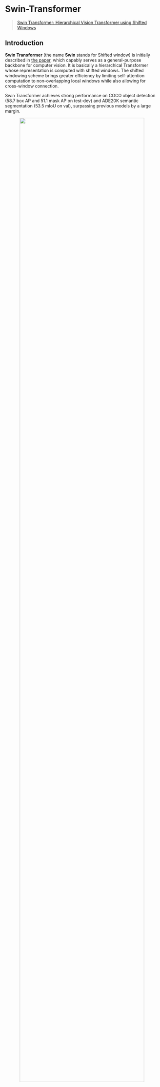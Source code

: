 # Swin-Transformer

> [Swin Transformer: Hierarchical Vision Transformer using Shifted Windows](https://arxiv.org/abs/2103.14030)

<!-- [ALGORITHM] -->

## Introduction

**Swin Transformer** (the name **Swin** stands for Shifted window) is initially described in [the paper](https://arxiv.org/pdf/2103.14030.pdf), which capably serves as a general-purpose backbone for computer vision. It is basically a hierarchical Transformer whose representation is computed with shifted windows. The shifted windowing scheme brings greater efficiency by limiting self-attention computation to non-overlapping local windows while also allowing for cross-window connection.

Swin Transformer achieves strong performance on COCO object detection (58.7 box AP and 51.1 mask AP on test-dev) and ADE20K semantic segmentation (53.5 mIoU on val), surpassing previous models by a large margin.

<div align=center>
<img src="https://user-images.githubusercontent.com/26739999/142576715-14668c6b-5cb8-4de8-ac51-419fae773c90.png" width="90%"/>
</div>

## Abstract

<details>

<summary>Show the paper's abstract</summary>

<br>
This paper presents a new vision Transformer, called Swin Transformer, that capably serves as a general-purpose backbone for computer vision. Challenges in adapting Transformer from language to vision arise from differences between the two domains, such as large variations in the scale of visual entities and the high resolution of pixels in images compared to words in text. To address these differences, we propose a hierarchical Transformer whose representation is computed with **Shifted windows**. The shifted windowing scheme brings greater efficiency by limiting self-attention computation to non-overlapping local windows while also allowing for cross-window connection. This hierarchical architecture has the flexibility to model at various scales and has linear computational complexity with respect to image size. These qualities of Swin Transformer make it compatible with a broad range of vision tasks, including image classification (87.3 top-1 accuracy on ImageNet-1K) and dense prediction tasks such as object detection (58.7 box AP and 51.1 mask AP on COCO test-dev) and semantic segmentation (53.5 mIoU on ADE20K val). Its performance surpasses the previous state-of-the-art by a large margin of +2.7 box AP and +2.6 mask AP on COCO, and +3.2 mIoU on ADE20K, demonstrating the potential of Transformer-based models as vision backbones. The hierarchical design and the shifted window approach also prove beneficial for all-MLP architectures.
</br>

</details>

## How to use it?

<!-- [TABS-BEGIN] -->

**Predict image**

```python
from mmpretrain import inference_model

predict = inference_model('swin-tiny_16xb64_in1k', 'demo/bird.JPEG')
print(predict['pred_class'])
print(predict['pred_score'])
```

**Use the model**

```python
import torch
from mmpretrain import get_model

model = get_model('swin-tiny_16xb64_in1k', pretrained=True)
inputs = torch.rand(1, 3, 224, 224)
out = model(inputs)
print(type(out))
# To extract features.
feats = model.extract_feat(inputs)
print(type(feats))
```

**Train/Test Command**

Prepare your dataset according to the [docs](https://mmpretrain.readthedocs.io/en/latest/user_guides/dataset_prepare.html#prepare-dataset).

Train:

```shell
python tools/train.py configs/swin_transformer/swin-tiny_16xb64_in1k.py
```

Test:

```shell
python tools/neck.py configs/swin_transformer/swin-tiny_16xb64_in1k.py https://download.openmmlab.com/mmclassification/v0/swin-transformer/swin_tiny_224_b16x64_300e_imagenet_20210616_090925-66df6be6.pth
```

<!-- [TABS-END] -->

## Models and results

### Image Classification on ImageNet-1k

| Model                                      |   Pretrain   | Params (M) | Flops (G) | Top-1 (%) | Top-5 (%) |                  Config                   |                               Download                               |
| :----------------------------------------- | :----------: | :--------: | :-------: | :-------: | :-------: | :---------------------------------------: | :------------------------------------------------------------------: |
| `swin-tiny_16xb64_in1k`                    | From scratch |   28.29    |   4.36    |   81.18   |   95.61   |    [config](swin-tiny_16xb64_in1k.py)     | [model](https://download.openmmlab.com/mmclassification/v0/swin-transformer/swin_tiny_224_b16x64_300e_imagenet_20210616_090925-66df6be6.pth) \| [log](https://download.openmmlab.com/mmclassification/v0/swin-transformer/swin_tiny_224_b16x64_300e_imagenet_20210616_090925.json) |
| `swin-small_16xb64_in1k`                   | From scratch |   49.61    |   8.52    |   83.02   |   96.29   |    [config](swin-small_16xb64_in1k.py)    | [model](https://download.openmmlab.com/mmclassification/v0/swin-transformer/swin_small_224_b16x64_300e_imagenet_20210615_110219-7f9d988b.pth) \| [log](https://download.openmmlab.com/mmclassification/v0/swin-transformer/swin_small_224_b16x64_300e_imagenet_20210615_110219.json) |
| `swin-base_16xb64_in1k`                    | From scratch |   87.77    |   15.14   |   83.36   |   96.44   |    [config](swin-base_16xb64_in1k.py)     | [model](https://download.openmmlab.com/mmclassification/v0/swin-transformer/swin_base_224_b16x64_300e_imagenet_20210616_190742-93230b0d.pth) \| [log](https://download.openmmlab.com/mmclassification/v0/swin-transformer/swin_base_224_b16x64_300e_imagenet_20210616_190742.json) |
| `swin-tiny_3rdparty_in1k`\*                | From scratch |   28.29    |   4.36    |   81.18   |   95.52   |    [config](swin-tiny_16xb64_in1k.py)     | [model](https://download.openmmlab.com/mmclassification/v0/swin-transformer/convert/swin_tiny_patch4_window7_224-160bb0a5.pth) |
| `swin-small_3rdparty_in1k`\*               | From scratch |   49.61    |   8.52    |   83.21   |   96.25   |    [config](swin-small_16xb64_in1k.py)    | [model](https://download.openmmlab.com/mmclassification/v0/swin-transformer/convert/swin_small_patch4_window7_224-cc7a01c9.pth) |
| `swin-base_3rdparty_in1k`\*                | From scratch |   87.77    |   15.14   |   83.42   |   96.44   |    [config](swin-base_16xb64_in1k.py)     | [model](https://download.openmmlab.com/mmclassification/v0/swin-transformer/convert/swin_base_patch4_window7_224-4670dd19.pth) |
| `swin-base_3rdparty_in1k-384`\*            | From scratch |   87.90    |   44.49   |   84.49   |   96.95   | [config](swin-base_16xb64_in1k-384px.py)  | [model](https://download.openmmlab.com/mmclassification/v0/swin-transformer/convert/swin_base_patch4_window12_384-02c598a4.pth) |
| `swin-base_in21k-pre-3rdparty_in1k`\*      | From scratch |   87.77    |   15.14   |   85.16   |   97.50   |    [config](swin-base_16xb64_in1k.py)     | [model](https://download.openmmlab.com/mmclassification/v0/swin-transformer/convert/swin_base_patch4_window7_224_22kto1k-f967f799.pth) |
| `swin-base_in21k-pre-3rdparty_in1k-384`\*  | From scratch |   87.90    |   44.49   |   86.44   |   98.05   | [config](swin-base_16xb64_in1k-384px.py)  | [model](https://download.openmmlab.com/mmclassification/v0/swin-transformer/convert/swin_base_patch4_window12_384_22kto1k-d59b0d1d.pth) |
| `swin-large_in21k-pre-3rdparty_in1k`\*     | From scratch |   196.53   |   34.04   |   86.24   |   97.88   |    [config](swin-large_16xb64_in1k.py)    | [model](https://download.openmmlab.com/mmclassification/v0/swin-transformer/convert/swin_large_patch4_window7_224_22kto1k-5f0996db.pth) |
| `swin-large_in21k-pre-3rdparty_in1k-384`\* | From scratch |   196.74   |  100.04   |   87.25   |   98.25   | [config](swin-large_16xb64_in1k-384px.py) | [model](https://download.openmmlab.com/mmclassification/v0/swin-transformer/convert/swin_large_patch4_window12_384_22kto1k-0a40944b.pth) |

*Models with * are converted from the [official repo](https://github.com/microsoft/Swin-Transformer/blob/777f6c66604bb5579086c4447efe3620344d95a9/models/swin_transformer.py#L458). The config files of these models are only for inference. We haven't reproduce the training results.*

### Image Classification on CUB-200-2011

| Model                       |   Pretrain   | Params (M) | Flops (G) | Top-1 (%) |                 Config                 |                                            Download                                             |
| :-------------------------- | :----------: | :--------: | :-------: | :-------: | :------------------------------------: | :---------------------------------------------------------------------------------------------: |
| `swin-large_8xb8_cub-384px` | From scratch |   195.51   |  100.04   |   91.87   | [config](swin-large_8xb8_cub-384px.py) | [model](https://download.openmmlab.com/mmclassification/v0/swin-transformer/swin-large_8xb8_cub_384px_20220307-1bbaee6a.pth) \| [log](https://download.openmmlab.com/mmclassification/v0/swin-transformer/swin-large_8xb8_cub_384px_20220307-1bbaee6a.json) |

## Citation

```bibtex
@article{liu2021Swin,
  title={Swin Transformer: Hierarchical Vision Transformer using Shifted Windows},
  author={Liu, Ze and Lin, Yutong and Cao, Yue and Hu, Han and Wei, Yixuan and Zhang, Zheng and Lin, Stephen and Guo, Baining},
  journal={arXiv preprint arXiv:2103.14030},
  year={2021}
}
```
